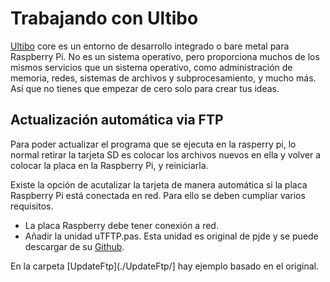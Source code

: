# Trabajando con Ultibo

[Ultibo](https://ultibo.org/) core es un entorno de desarrollo integrado o bare metal para Raspberry Pi. No es un sistema operativo, pero proporciona muchos de los mismos servicios que un sistema operativo, como administración de memoria, redes, sistemas de archivos y subprocesamiento, y mucho más. Así que no tienes que empezar de cero solo para crear tus ideas.



## Actualización automática via FTP

Para poder actualizar el programa que se ejecuta en la rasperry pi, lo normal retirar la tarjeta SD es colocar los archivos nuevos en ella y volver a colocar la placa en la Raspberry Pi, y reiniciarla.

Existe la opción de acutalizar la tarjeta de manera automática si la placa Raspberry Pi está conectada en red. Para ello se deben cumpliar varios requisitos.

* La placa Raspberry debe tener conexión a red.
* Añadir la unidad uTFTP.pas. Esta unidad es original de pjde y se puede descargar de su [Github](https://github.com/pjde/ultibo-tftp).

En la  carpeta [UpdateFtp](./UpdateFtp/] hay ejemplo basado en el original.


